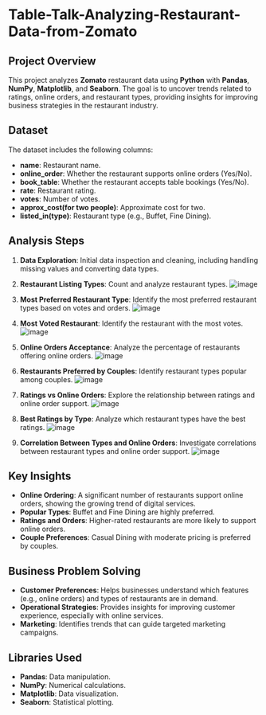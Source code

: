 # Table-Talk-Analyzing-Restaurant-Data-from-Zomato

## Project Overview

This project analyzes **Zomato** restaurant data using **Python** with **Pandas**, **NumPy**, **Matplotlib**, and **Seaborn**. The goal is to uncover trends related to ratings, online orders, and restaurant types, providing insights for improving business strategies in the restaurant industry.

## Dataset

The dataset includes the following columns:
- **name**: Restaurant name.
- **online_order**: Whether the restaurant supports online orders (Yes/No).
- **book_table**: Whether the restaurant accepts table bookings (Yes/No).
- **rate**: Restaurant rating.
- **votes**: Number of votes.
- **approx_cost(for two people)**: Approximate cost for two.
- **listed_in(type)**: Restaurant type (e.g., Buffet, Fine Dining).

## Analysis Steps

1. **Data Exploration**: Initial data inspection and cleaning, including handling missing values and converting data types.
2. **Restaurant Listing Types**: Count and analyze restaurant types.
![image](https://github.com/user-attachments/assets/ca43a26a-bf9f-4b8c-b9e2-f8b4a1b02f6c)

3. **Most Preferred Restaurant Type**: Identify the most preferred restaurant types based on votes and orders.
![image](https://github.com/user-attachments/assets/d62b1ea9-8957-49f8-8cd3-cf56636e1934)

4. **Most Voted Restaurant**: Identify the restaurant with the most votes.
![image](https://github.com/user-attachments/assets/d8b767c0-546b-490b-a12f-e085479357ed)

5. **Online Orders Acceptance**: Analyze the percentage of restaurants offering online orders.
![image](https://github.com/user-attachments/assets/f5e1a1ff-2aad-4673-853c-596c82452de7)

6. **Restaurants Preferred by Couples**: Identify restaurant types popular among couples.
![image](https://github.com/user-attachments/assets/8abbd053-d3a1-46d6-8522-6e50100f8863)

7. **Ratings vs Online Orders**: Explore the relationship between ratings and online order support.
![image](https://github.com/user-attachments/assets/0c19a6ee-025c-4d08-aa59-d08ee43db351)

8. **Best Ratings by Type**: Analyze which restaurant types have the best ratings.
![image](https://github.com/user-attachments/assets/8c397ec3-33d9-40ed-bbb6-d4a42ab93153)

9. **Correlation Between Types and Online Orders**: Investigate correlations between restaurant types and online order support.
![image](https://github.com/user-attachments/assets/f4437a6e-bfa0-45aa-9b0e-b22d66b93fd4)


## Key Insights

- **Online Ordering**: A significant number of restaurants support online orders, showing the growing trend of digital services.
- **Popular Types**: Buffet and Fine Dining are highly preferred.
- **Ratings and Orders**: Higher-rated restaurants are more likely to support online orders.
- **Couple Preferences**: Casual Dining with moderate pricing is preferred by couples.

## Business Problem Solving

- **Customer Preferences**: Helps businesses understand which features (e.g., online orders) and types of restaurants are in demand.
- **Operational Strategies**: Provides insights for improving customer experience, especially with online services.
- **Marketing**: Identifies trends that can guide targeted marketing campaigns.

## Libraries Used

- **Pandas**: Data manipulation.
- **NumPy**: Numerical calculations.
- **Matplotlib**: Data visualization.
- **Seaborn**: Statistical plotting.



